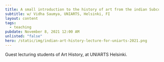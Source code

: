```yaml
---
title: A small introduction to the history of art from the indian Subcontinent
subtitle: w/ Vidha Saumya, UNIARTS, Helsinki, FI
layout: content
tags:
  - teaching
pubdate: November 8, 2021 12:00 AM
unlisted: "false"
hero: /static/img/indian-art-history-lecture-for-uniarts-2021.png
---
```

Guest lecturing students of Art History, at UNIARTS Helsinki.